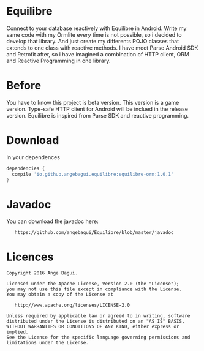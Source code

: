 Equilibre
=========

Connect to your database reactively with Equilibre in Android. Write my same code with my Ormlite every time is not possible, so i decided to develop that library. And just create my differents POJO classes that extends to one class with reactive methods. I have meet Parse Android SDK and Retrofit after, so i have imagined a combination of HTTP client, ORM and Reactive Programming in one library. 


Before
======
You have to know this project is beta version. This version is a game version.
Type-safe HTTP client for Android will be inclued in the release version. 
Equilibre is inspired from Parse SDK and reactive programming.

Download
========

In your dependences
```groovy
dependencies {
  compile 'io.github.angebagui.equilibre:equilibre-orm:1.0.1'
}
```

Javadoc
=======
You can download the javadoc here:

       https://github.com/angebagui/Equilibre/blob/master/javadoc

Licences
=======
    Copyright 2016 Ange Bagui.

    Licensed under the Apache License, Version 2.0 (the "License");
    you may not use this file except in compliance with the License.
    You may obtain a copy of the License at

       http://www.apache.org/licenses/LICENSE-2.0

    Unless required by applicable law or agreed to in writing, software
    distributed under the License is distributed on an "AS IS" BASIS,
    WITHOUT WARRANTIES OR CONDITIONS OF ANY KIND, either express or implied.
    See the License for the specific language governing permissions and
    limitations under the License.


